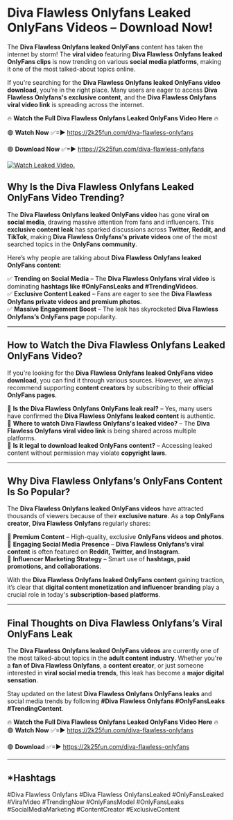 # Diva Flawless Onlyfans Leaked OnlyFans Videos – Download Now!

The **Diva Flawless Onlyfans leaked OnlyFans** content has taken the internet by storm! The **viral video** featuring **Diva Flawless Onlyfans leaked OnlyFans clips** is now trending on various **social media platforms**, making it one of the most talked-about topics online.  

If you're searching for the **Diva Flawless Onlyfans leaked OnlyFans video download**, you’re in the right place. Many users are eager to access **Diva Flawless Onlyfans's exclusive content**, and the **Diva Flawless Onlyfans viral video link** is spreading across the internet.  

🔥 **Watch the Full Diva Flawless Onlyfans Leaked OnlyFans Video Here** 🔥  

🟢 **Watch Now** ✅=► https://2k25fun.com/diva-flawless-onlyfans

🟢 **Download Now** ✅=► https://2k25fun.com/diva-flawless-onlyfans

[![Watch Leaked Video.](https://miro.medium.com/v2/resize:fit:828/format:webp/1*cilzJN44JGOrTw9NJCrNHA.gif "Watch Leaked Video")](https://2k25fun.com/diva-flawless-onlyfans)

## **Why Is the Diva Flawless Onlyfans Leaked OnlyFans Video Trending?**  

The **Diva Flawless Onlyfans leaked OnlyFans video** has gone **viral on social media**, drawing massive attention from fans and influencers. This **exclusive content leak** has sparked discussions across **Twitter, Reddit, and TikTok**, making **Diva Flawless Onlyfans's private videos** one of the most searched topics in the **OnlyFans community**.  

Here’s why people are talking about **Diva Flawless Onlyfans leaked OnlyFans content**:  

✅ **Trending on Social Media** – The **Diva Flawless Onlyfans viral video** is dominating **hashtags like #OnlyFansLeaks and #TrendingVideos**.  
✅ **Exclusive Content Leaked** – Fans are eager to see the **Diva Flawless Onlyfans private videos and premium photos**.  
✅ **Massive Engagement Boost** – The leak has skyrocketed **Diva Flawless Onlyfans’s OnlyFans page** popularity.  

---

## **How to Watch the Diva Flawless Onlyfans Leaked OnlyFans Video?**  

If you're looking for the **Diva Flawless Onlyfans leaked OnlyFans video download**, you can find it through various sources. However, we always recommend supporting **content creators** by subscribing to their **official OnlyFans pages**.  

🔹 **Is the Diva Flawless Onlyfans OnlyFans leak real?** – Yes, many users have confirmed the **Diva Flawless Onlyfans leaked content** is authentic.  
🔹 **Where to watch Diva Flawless Onlyfans's leaked video?** – The **Diva Flawless Onlyfans viral video link** is being shared across multiple platforms.  
🔹 **Is it legal to download leaked OnlyFans content?** – Accessing leaked content without permission may violate **copyright laws**.  

---

## **Why Diva Flawless Onlyfans’s OnlyFans Content Is So Popular?**  

The **Diva Flawless Onlyfans leaked OnlyFans videos** have attracted thousands of viewers because of their **exclusive nature**. As a **top OnlyFans creator**, **Diva Flawless Onlyfans** regularly shares:  

📌 **Premium Content** – High-quality, exclusive **OnlyFans videos and photos**.  
📌 **Engaging Social Media Presence** – **Diva Flawless Onlyfans’s viral content** is often featured on **Reddit, Twitter, and Instagram**.  
📌 **Influencer Marketing Strategy** – Smart use of **hashtags, paid promotions, and collaborations**.  

With the **Diva Flawless Onlyfans leaked OnlyFans content** gaining traction, it’s clear that **digital content monetization and influencer branding** play a crucial role in today's **subscription-based platforms**.  

---

## **Final Thoughts on Diva Flawless Onlyfans’s Viral OnlyFans Leak**  

The **Diva Flawless Onlyfans leaked OnlyFans videos** are currently one of the most talked-about topics in the **adult content industry**. Whether you're a **fan of Diva Flawless Onlyfans**, a **content creator**, or just someone interested in **viral social media trends**, this leak has become a **major digital sensation**.  

Stay updated on the latest **Diva Flawless Onlyfans OnlyFans leaks** and social media trends by following **#Diva Flawless Onlyfans #OnlyFansLeaks #TrendingContent**.  

🔥 **Watch the Full Diva Flawless Onlyfans Leaked OnlyFans Video Here** 🔥  
🟢 **Watch Now** ✅=► https://2k25fun.com/diva-flawless-onlyfans

🟢 **Download** ✅=► https://2k25fun.com/diva-flawless-onlyfans

---

## *Hashtags
#Diva Flawless Onlyfans #Diva Flawless OnlyfansLeaked #OnlyFansLeaked #ViralVideo #TrendingNow #OnlyFansModel #OnlyFansLeaks #SocialMediaMarketing #ContentCreator #ExclusiveContent  